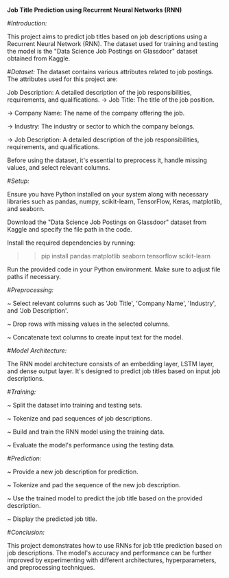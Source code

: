 **Job Title Prediction using Recurrent Neural Networks (RNN)**


#*Introduction:*

This project aims to predict job titles based on job descriptions using a Recurrent Neural Network (RNN). The dataset used for training and testing the model is the "Data Science Job Postings on Glassdoor" dataset obtained from Kaggle.



#*Dataset:*
The dataset contains various attributes related to job postings. The attributes used for this project are:

Job Description: A detailed description of the job responsibilities, requirements, and qualifications.
-> Job Title: The title of the job position.

-> Company Name: The name of the company offering the job.

-> Industry: The industry or sector to which the company belongs.

-> Job Description: A detailed description of the job responsibilities, requirements, and qualifications.

Before using the dataset, it's essential to preprocess it, handle missing values, and select relevant columns.



#*Setup:*

Ensure you have Python installed on your system along with necessary libraries such as pandas, numpy, scikit-learn, TensorFlow, Keras, matplotlib, and seaborn.

Download the "Data Science Job Postings on Glassdoor" dataset from Kaggle and specify the file path in the code.

Install the required dependencies by running:

>> pip install pandas matplotlib seaborn tensorflow scikit-learn

Run the provided code in your Python environment. Make sure to adjust file paths if necessary.



#*Preprocessing:*

~ Select relevant columns such as 'Job Title', 'Company Name', 'Industry', and 'Job Description'.

~ Drop rows with missing values in the selected columns.

~ Concatenate text columns to create input text for the model.



#*Model Architecture:*

The RNN model architecture consists of an embedding layer, LSTM layer, and dense output layer. It's designed to predict job titles based on input job descriptions.



#*Training:*

~ Split the dataset into training and testing sets.

~ Tokenize and pad sequences of job descriptions.

~ Build and train the RNN model using the training data.

~ Evaluate the model's performance using the testing data.



#*Prediction:*

~ Provide a new job description for prediction.

~ Tokenize and pad the sequence of the new job description.

~ Use the trained model to predict the job title based on the provided description.

~ Display the predicted job title.



#*Conclusion:*

This project demonstrates how to use RNNs for job title prediction based on job descriptions. The model's accuracy and performance can be further improved by 
experimenting with different architectures, hyperparameters, and preprocessing techniques.

